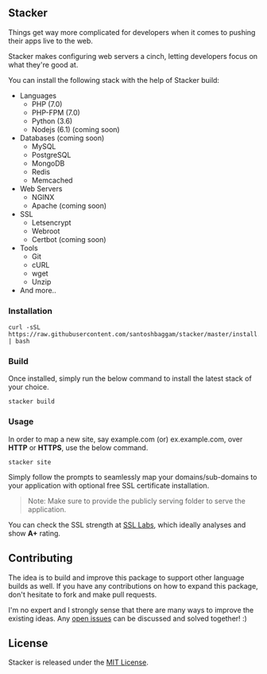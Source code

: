 ## Stacker

Things get way more complicated for developers when it comes to pushing their apps live to the web.

Stacker makes configuring web servers a cinch, letting developers focus on what they're good at.

You can install the following stack with the help of Stacker build:
* Languages
    * PHP (7.0)
    * PHP-FPM (7.0)
    * Python (3.6)
    * Nodejs (6.1) (coming soon)
* Databases (coming soon)
    * MySQL
    * PostgreSQL
    * MongoDB
    * Redis
    * Memcached
* Web Servers
    * NGINX
    * Apache (coming soon)
* SSL
    * Letsencrypt
    * Webroot
    * Certbot (coming soon)
* Tools
    * Git
    * cURL
    * wget
    * Unzip
* And more..


### Installation

``` curl
curl -sSL https://raw.githubusercontent.com/santoshbaggam/stacker/master/install.sh | bash
```

### Build

Once installed, simply run the below command to install the latest stack of your choice.

```curl
stacker build
```

### Usage

In order to map a new site, say example.com (or) ex.example.com, over **HTTP** or **HTTPS**, use the below command.

```curl
stacker site
```
Simply follow the prompts to seamlessly map your domains/sub-domains to your application with optional free SSL certificate installation.

> Note: Make sure to provide the publicly serving folder to serve the application.

You can check the SSL strength at [SSL Labs](https://www.ssllabs.com/ssltest/), which ideally analyses and show **A+** rating.


## Contributing

The idea is to build and improve this package to support other language builds as well.
If you have any contributions on how to expand this package, don't hesitate to fork and make pull requests.

I'm no expert and I strongly sense that there are many ways to improve the existing ideas.
Any [open issues](https://github.com/santoshbaggam/stacker/issues) can be discussed and solved together! :)


## License

Stacker is released under the [MIT License](https://github.com/santoshbaggam/stacker/blob/master/LICENSE).
